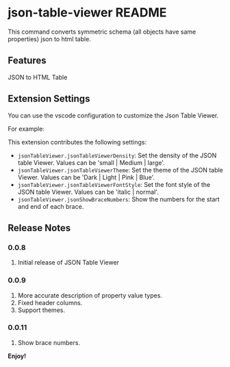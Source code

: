 # json-table-viewer README

This command converts symmetric schema (all objects have same properties) json to html table. 

## Features

JSON to HTML Table

## Extension Settings

You can use the vscode configuration to customize the Json Table Viewer.

For example:

This extension contributes the following settings:

* `jsonTableViewer.jsonTableViewerDensity`: Set the density of the JSON table Viewer. Values can be 'small | Medium | large'.
* `jsonTableViewer.jsonTableViewerTheme`: Set the theme of the JSON table Viewer. Values can be 'Dark | Light | Pink | Blue'.
* `jsonTableViewer.jsonTableViewerFontStyle`: Set the font style of the JSON table Viewer. Values can be 'italic | normal'.
* `jsonTableViewer.jsonShowBraceNumbers`: Show the numbers for the start and end of each brace. 

## Release Notes

### 0.0.8

1. Initial release of JSON Table Viewer

### 0.0.9

1. More accurate description of property value types.
2. Fixed header columns.
3. Support themes.

### 0.0.11

1. Show brace numbers.

**Enjoy!**
